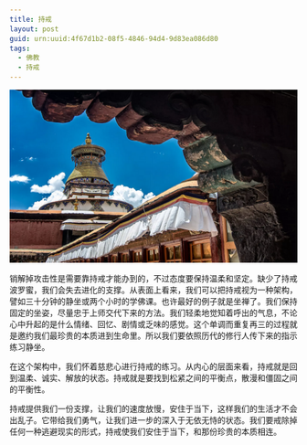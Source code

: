 ```yaml
---
title: 持戒
layout: post
guid: urn:uuid:4f67d1b2-08f5-4846-94d4-9d83ea086d80
tags:
  - 佛教
  - 持戒
---
```



[![](/media/files/2010/06/30/chij.png)](http://7vikpt.com1.z0.glb.clouddn.com/chij.png)

销解掉攻击性是需要靠持戒才能办到的，不过态度要保持温柔和坚定。缺少了持戒波罗蜜，我们会失去进化的支撑。从表面上看来，我们可以把持戒视为一种架构，譬如三十分钟的静坐或两个小时的学佛课。也许最好的例子就是坐禅了。我们保持固定的坐姿，尽量忠于上师交代下来的方法。我们轻柔地觉知着呼出的气息，不论心中升起的是什么情绪、回忆、剧情或乏味的感觉。这个单调而重复再三的过程就是邀约我们最珍贵的本质进到生命里。所以我们要依照历代的修行人传下来的指示练习静坐。

在这个架构中，我们怀着慈悲心进行持戒的练习。从内心的层面来看，持戒就是回到温柔、诚实、解放的状态。持戒就是要找到松紧之间的平衡点，散漫和僵固之间的平衡性。

持戒提供我们一份支撑，让我们的速度放慢，安住于当下，这样我们的生活才不会出乱子。它带给我们勇气，让我们进一步的深入于无依无恃的状态。我们要戒除掉任何一种逃避现实的形式，持戒使我们安住于当下，和那份珍贵的本质相连。